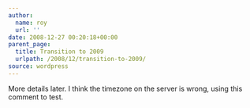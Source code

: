 ```yaml
---
author:
  name: roy
  url: ''
date: 2008-12-27 00:20:18+00:00
parent_page:
  title: Transition to 2009
  urlpath: /2008/12/transition-to-2009/
source: wordpress
---
```


More details later. I think the timezone on the server is wrong, using this comment to test.